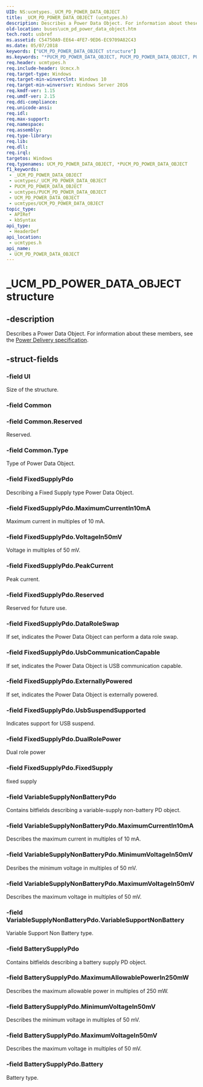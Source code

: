 ```yaml
---
UID: NS:ucmtypes._UCM_PD_POWER_DATA_OBJECT
title: _UCM_PD_POWER_DATA_OBJECT (ucmtypes.h)
description: Describes a Power Data Object. For information about these members, see the Power Delivery specification.
old-location: buses\ucm_pd_power_data_object.htm
tech.root: usbref
ms.assetid: C54750A9-EE64-4FE7-9ED6-EC9709A82C43
ms.date: 05/07/2018
keywords: ["UCM_PD_POWER_DATA_OBJECT structure"]
ms.keywords: "*PUCM_PD_POWER_DATA_OBJECT, PUCM_PD_POWER_DATA_OBJECT, PUCM_PD_POWER_DATA_OBJECT union pointer [Buses], UCM_PD_POWER_DATA_OBJECT, UCM_PD_POWER_DATA_OBJECT union [Buses], _UCM_PD_POWER_DATA_OBJECT, buses.ucm_pd_power_data_object, ucmtypes/PUCM_PD_POWER_DATA_OBJECT, ucmtypes/UCM_PD_POWER_DATA_OBJECT"
req.header: ucmtypes.h
req.include-header: Ucmcx.h
req.target-type: Windows
req.target-min-winverclnt: Windows 10
req.target-min-winversvr: Windows Server 2016
req.kmdf-ver: 1.15
req.umdf-ver: 2.15
req.ddi-compliance: 
req.unicode-ansi: 
req.idl: 
req.max-support: 
req.namespace: 
req.assembly: 
req.type-library: 
req.lib: 
req.dll: 
req.irql: 
targetos: Windows
req.typenames: UCM_PD_POWER_DATA_OBJECT, *PUCM_PD_POWER_DATA_OBJECT
f1_keywords:
 - _UCM_PD_POWER_DATA_OBJECT
 - ucmtypes/_UCM_PD_POWER_DATA_OBJECT
 - PUCM_PD_POWER_DATA_OBJECT
 - ucmtypes/PUCM_PD_POWER_DATA_OBJECT
 - UCM_PD_POWER_DATA_OBJECT
 - ucmtypes/UCM_PD_POWER_DATA_OBJECT
topic_type:
 - APIRef
 - kbSyntax
api_type:
 - HeaderDef
api_location:
 - ucmtypes.h
api_name:
 - UCM_PD_POWER_DATA_OBJECT
---
```


# _UCM_PD_POWER_DATA_OBJECT structure


## -description

Describes a Power Data Object. For information about these members, see the <a href="https://www.usb.org/documents?search=&tid_2%5B0%5D=40&items_per_page=50">Power Delivery specification</a>.

## -struct-fields

### -field Ul

Size of the structure.

### -field Common

### -field Common.Reserved

Reserved.

### -field Common.Type

Type of Power Data Object.

### -field FixedSupplyPdo

Describing a Fixed Supply type Power Data Object.

### -field FixedSupplyPdo.MaximumCurrentIn10mA

Maximum current in multiples of 10 mA.

### -field FixedSupplyPdo.VoltageIn50mV

Voltage in multiples of 50 mV.

### -field FixedSupplyPdo.PeakCurrent

Peak current.

### -field FixedSupplyPdo.Reserved

Reserved for future use.

### -field FixedSupplyPdo.DataRoleSwap

If set, indicates the Power Data Object can perform a data role swap.

### -field FixedSupplyPdo.UsbCommunicationCapable

If set, indicates the Power Data Object is USB communication capable.

### -field FixedSupplyPdo.ExternallyPowered

If set, indicates the Power Data Object is externally powered.

### -field FixedSupplyPdo.UsbSuspendSupported

Indicates support for USB suspend.

### -field FixedSupplyPdo.DualRolePower

Dual role power

### -field FixedSupplyPdo.FixedSupply

fixed supply

### -field VariableSupplyNonBatteryPdo

Contains bitfields describing a variable-supply non-battery PD object.

### -field VariableSupplyNonBatteryPdo.MaximumCurrentIn10mA

Describes the maximum current in multiples of 10 mA.

### -field VariableSupplyNonBatteryPdo.MinimumVoltageIn50mV

Desribes the minimum voltage in multiples of 50 mV.

### -field VariableSupplyNonBatteryPdo.MaximumVoltageIn50mV

Describes the maximum voltage in multiples of 50 mV.

### -field VariableSupplyNonBatteryPdo.VariableSupportNonBattery

Variable Support Non Battery type.

### -field BatterySupplyPdo

Contains bitfields describing a battery supply PD object.

### -field BatterySupplyPdo.MaximumAllowablePowerIn250mW

Describes the maximum allowable power in multiples of 250 mW.

### -field BatterySupplyPdo.MinimumVoltageIn50mV

Describes the minimum voltage in multiples of 50 mV.

### -field BatterySupplyPdo.MaximumVoltageIn50mV

Describes the maximum voltage in multiples of 50 mV.

### -field BatterySupplyPdo.Battery

Battery type.

